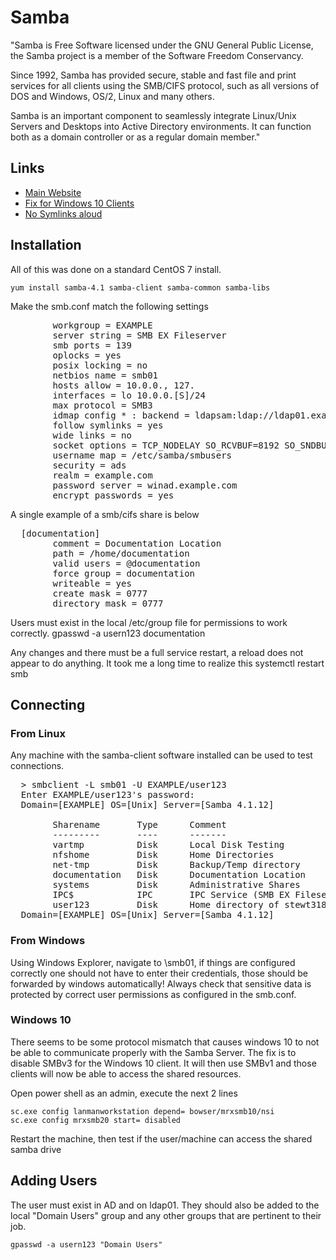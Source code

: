 # Samba
"Samba is Free Software licensed under the GNU General Public License, the Samba project is a member of the Software Freedom Conservancy.

Since 1992, Samba has provided secure, stable and fast file and print services for all clients using the SMB/CIFS protocol, such as all versions of DOS and Windows, OS/2, Linux and many others.

Samba is an important component to seamlessly integrate Linux/Unix Servers and Desktops into Active Directory environments. It can function both as a domain controller or as a regular domain member."

## Links

- <a href=https://www.samba.org/>Main Website</a>
- <a href=https://support.microsoft.com/en-us/kb/2696547>Fix for Windows 10 Clients</a>
- <a href=https://www.samba.org/samba/news/symlink_attack.html>No Symlinks aloud</a>


## Installation
All of this was done on a standard CentOS 7 install.

    yum install samba-4.1 samba-client samba-common samba-libs
    

Make the smb.conf match the following settings
<pre>
        workgroup = EXAMPLE
        server string = SMB EX Fileserver
        smb ports = 139
        oplocks = yes
        posix locking = no
        netbios name = smb01
        hosts allow = 10.0.0., 127.
        interfaces = lo 10.0.0.[S]/24
        max protocol = SMB3
        idmap config * : backend = ldapsam:ldap://ldap01.example.com
        follow symlinks = yes
        wide links = no
        socket options = TCP_NODELAY SO_RCVBUF=8192 SO_SNDBUF=8192
        username map = /etc/samba/smbusers
        security = ads
        realm = example.com
        password server = winad.example.com
        encrypt passwords = yes
</pre>
A single example of a smb/cifs share is below
<pre>
  [documentation]
        comment = Documentation Location
        path = /home/documentation
        valid users = @documentation
        force group = documentation
        writeable = yes
        create mask = 0777
        directory mask = 0777
</pre>
Users must exist in the local /etc/group file for permissions to work correctly. 
    gpasswd -a usern123 documentation

Any changes and there must be a full service restart, a reload does not appear to do anything. It took me a long time to realize this
  systemctl restart smb

## Connecting
### From Linux
Any machine with the samba-client software installed can be used to test connections.
<pre>
  > smbclient -L smb01 -U EXAMPLE/user123
  Enter EXAMPLE/user123's password:
  Domain=[EXAMPLE] OS=[Unix] Server=[Samba 4.1.12]
  
        Sharename       Type      Comment
        ---------       ----      -------
        vartmp          Disk      Local Disk Testing
        nfshome         Disk      Home Directories
        net-tmp         Disk      Backup/Temp directory
        documentation   Disk      Documentation Location
        systems         Disk      Administrative Shares
        IPC$            IPC       IPC Service (SMB EX Fileserver)
        user123        	Disk      Home directory of stewt318
  Domain=[EXAMPLE] OS=[Unix] Server=[Samba 4.1.12]
</pre>
### From Windows
Using Windows Explorer, navigate to \\smb01\, if things are configured correctly one should not have to enter their credentials, those should be forwarded by windows automatically! Always check that sensitive data is protected by correct user permissions as configured in the smb.conf.

### Windows 10
There seems to be some protocol mismatch that causes windows 10 to not be able to communicate properly with the Samba Server. The fix is to disable SMBv3 for the Windows 10 client. It will then use SMBv1 and those clients will now be able to access the shared resources.

Open power shell as an admin, execute the next 2 lines  
  
    sc.exe config lanmanworkstation depend= bowser/mrxsmb10/nsi
    sc.exe config mrxsmb20 start= disabled
  
Restart the machine, then test if the user/machine can access the shared samba drive

## Adding Users
The user must exist in AD and on ldap01. They should also be added to the local "Domain Users" group and any other groups that are pertinent to their job.

    gpasswd -a usern123 "Domain Users"



